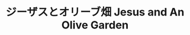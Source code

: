 ---
title: ジーザスとオリーブ畑 Jesus and An Olive Garden
category: paintings
series: place
year: 2011
image: hige.jpg
size: 
materials: oil on canvas
---